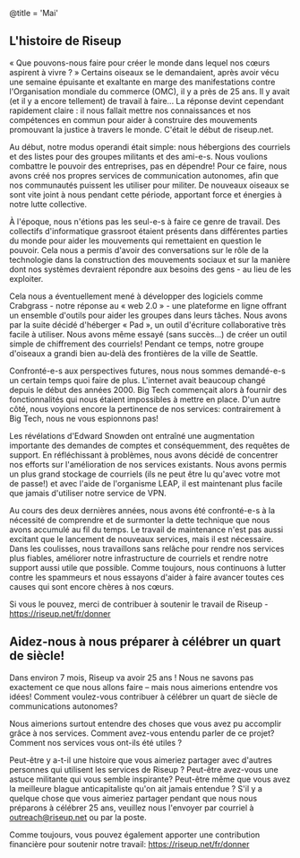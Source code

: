 @title = 'Mai'


L'histoire de Riseup
--------------------------------------------

« Que pouvons-nous faire pour créer le monde dans lequel nos cœurs aspirent à vivre ? » Certains oiseaux se le demandaient, après avoir vécu une semaine épuisante et exaltante en marge des manifestations contre l'Organisation mondiale du commerce (OMC), il y a près de 25 ans. Il y avait (et il y a encore tellement) de travail à faire... La réponse devint cependant rapidement claire : il nous fallait mettre nos connaissances et nos compétences en commun pour aider à construire des mouvements promouvant la justice à travers le monde. C'était le début de riseup.net.

Au début, notre modus operandi était simple: nous hébergions des courriels et des listes pour des groupes militants et des ami-e-s. Nous voulions combattre le pouvoir des entreprises, pas en dépendre! Pour ce faire, nous avons créé nos propres services de communication autonomes, afin que nos communautés puissent les utiliser pour militer. De nouveaux oiseaux se sont vite joint à nous pendant cette période, apportant force et énergies à notre lutte collective.

À l'époque, nous n'étions pas les seul-e-s à faire ce genre de travail. Des collectifs d'informatique grassroot étaient présents dans différentes parties du monde pour aider les mouvements qui remettaient en question le pouvoir. Cela nous a permis d'avoir des conversations sur le rôle de la technologie dans la construction des mouvements sociaux et sur la manière dont nos systèmes devraient répondre aux besoins des gens - au lieu de les exploiter.

Cela nous a éventuellement mené à développer des logiciels comme Crabgrass - notre réponse au « web 2.0 » - une plateforme en ligne offrant un ensemble d'outils pour aider les groupes dans leurs tâches. Nous avons par la suite décidé d'héberger « Pad », un outil d'écriture collaborative très facile à utiliser. Nous avons même essayé (sans succès...) de créer un outil simple de chiffrement des courriels! Pendant ce temps, notre groupe d'oiseaux a grandi bien au-delà des frontières de la ville de Seattle.

Confronté-e-s aux perspectives futures, nous nous sommes demandé-e-s un certain temps quoi faire de plus. L'internet avait beaucoup changé depuis le début des années 2000. Big Tech commençait alors à fournir des fonctionnalités qui nous étaient impossibles à mettre en place. D'un autre côté, nous voyions encore la pertinence de nos services: contrairement à Big Tech, nous ne vous espionnons pas!

Les révélations d'Edward Snowden ont entraîné une augmentation importante des demandes de comptes et conséquemment, des requêtes de support. En réfléchissant à problèmes, nous avons décidé de concentrer nos efforts sur l'amélioration de nos services existants. Nous avons permis un plus grand stockage de courriels (ils ne peut être lu qu'avec votre mot de passe!) et avec l'aide de l'organisme LEAP, il est maintenant plus facile que jamais d'utiliser notre service de VPN.

Au cours des deux dernières années, nous avons été confronté-e-s à la nécessité de comprendre et de surmonter la dette technique que nous avons accumulé au fil du temps. Le travail de maintenance n'est pas aussi excitant que le lancement de nouveaux services, mais il est nécessaire. Dans les coulisses, nous travaillons sans relâche pour rendre nos services plus fiables, améliorer notre infrastructure de courriels et rendre notre support aussi utile que possible. Comme toujours, nous continuons à lutter contre les spammeurs et nous essayons d'aider à faire avancer toutes ces causes qui sont encore chères à nos cœurs.

Si vous le pouvez, merci de contribuer à soutenir le travail de Riseup - https://riseup.net/fr/donner


Aidez-nous à nous préparer à célébrer un quart de siècle!
--------------------------------------------
Dans environ 7 mois, Riseup va avoir 25 ans ! Nous ne savons pas exactement ce que nous allons faire – mais nous aimerions entendre vos idées! Comment voulez-vous contribuer à célébrer un quart de siècle de communications autonomes?

Nous aimerions surtout entendre des choses que vous avez pu accomplir grâce à nos services. Comment avez-vous entendu parler de ce projet? Comment nos services vous ont-ils été utiles ?

Peut-être y a-t-il une histoire que vous aimeriez partager avec d'autres personnes qui utilisent les services de Riseup ? Peut-être avez-vous une astuce militante qui vous semble inspirante? Peut-être même que vous avez la meilleure blague anticapitaliste qu'on ait jamais entendue ? S'il y a quelque chose que vous aimeriez partager pendant que nous nous préparons à célébrer 25 ans, veuillez nous l'envoyer par courriel à outreach@riseup.net ou par la poste.

Comme toujours, vous pouvez également apporter une contribution financière pour soutenir notre travail: https://riseup.net/fr/donner